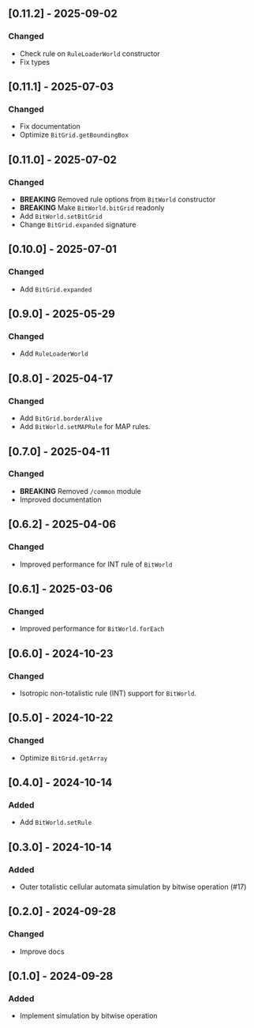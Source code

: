 ## [0.11.2] - 2025-09-02

### Changed

- Check rule on `RuleLoaderWorld` constructor
- Fix types

## [0.11.1] - 2025-07-03

### Changed

- Fix documentation
- Optimize `BitGrid.getBoundingBox`

## [0.11.0] - 2025-07-02

### Changed

- **BREAKING** Removed rule options from `BitWorld` constructor
- **BREAKING** Make `BitWorld.bitGrid` readonly
- Add `BitWorld.setBitGrid`
- Change `BitGrid.expanded` signature

## [0.10.0] - 2025-07-01

### Changed

- Add `BitGrid.expanded`

## [0.9.0] - 2025-05-29

### Changed

- Add `RuleLoaderWorld`

## [0.8.0] - 2025-04-17

### Changed

- Add `BitGrid.borderAlive`
- Add `BitWorld.setMAPRule` for MAP rules.

## [0.7.0] - 2025-04-11

### Changed

- **BREAKING** Removed `/common` module
- Improved documentation

## [0.6.2] - 2025-04-06

### Changed

- Improved performance for INT rule of `BitWorld`

## [0.6.1] - 2025-03-06

### Changed

- Improved performance for `BitWorld.forEach`

## [0.6.0] - 2024-10-23

### Changed

- Isotropic non-totalistic rule (INT) support for `BitWorld`.

## [0.5.0] - 2024-10-22

### Changed

- Optimize `BitGrid.getArray`

## [0.4.0] - 2024-10-14

### Added

- Add `BitWorld.setRule`

## [0.3.0] - 2024-10-14

### Added

- Outer totalistic cellular automata simulation by bitwise operation (#17)

## [0.2.0] - 2024-09-28

### Changed

- Improve docs

## [0.1.0] - 2024-09-28

### Added

- Implement simulation by bitwise operation
